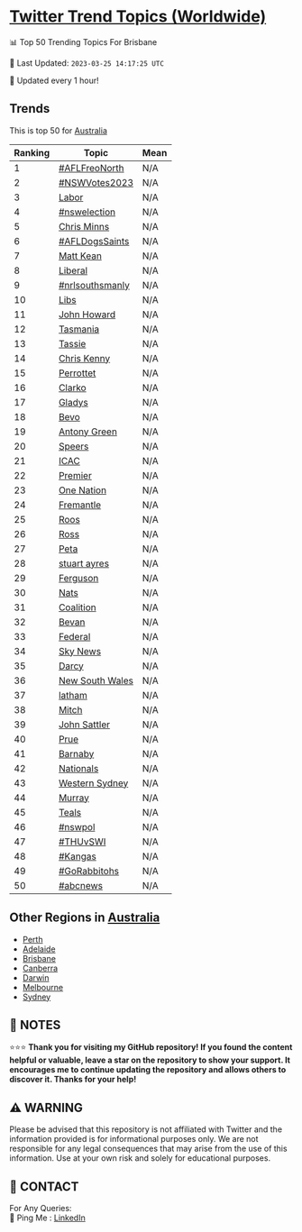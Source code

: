 [Twitter Trend Topics (Worldwide)](https://github.com/ErcinDedeoglu/Twitter-Trend-Topics)
==========


📊 Top 50 Trending Topics For Brisbane

📆 Last Updated: `2023-03-25 14:17:25 UTC`

🔧 Updated every 1 hour!


## Trends

This is top 50 for [Australia](</Australia>)

| Ranking | Topic | Mean |
| ------- | ------------ | ------------ |
| 1 | [#AFLFreoNorth](http://twitter.com/search?q=%23AFLFreoNorth) | N/A |
| 2 | [#NSWVotes2023](http://twitter.com/search?q=%23NSWVotes2023) | N/A |
| 3 | [Labor](http://twitter.com/search?q=Labor) | N/A |
| 4 | [#nswelection](http://twitter.com/search?q=%23nswelection) | N/A |
| 5 | [Chris Minns](http://twitter.com/search?q=Chris+Minns) | N/A |
| 6 | [#AFLDogsSaints](http://twitter.com/search?q=%23AFLDogsSaints) | N/A |
| 7 | [Matt Kean](http://twitter.com/search?q=Matt+Kean) | N/A |
| 8 | [Liberal](http://twitter.com/search?q=Liberal) | N/A |
| 9 | [#nrlsouthsmanly](http://twitter.com/search?q=%23nrlsouthsmanly) | N/A |
| 10 | [Libs](http://twitter.com/search?q=Libs) | N/A |
| 11 | [John Howard](http://twitter.com/search?q=John+Howard) | N/A |
| 12 | [Tasmania](http://twitter.com/search?q=Tasmania) | N/A |
| 13 | [Tassie](http://twitter.com/search?q=Tassie) | N/A |
| 14 | [Chris Kenny](http://twitter.com/search?q=Chris+Kenny) | N/A |
| 15 | [Perrottet](http://twitter.com/search?q=Perrottet) | N/A |
| 16 | [Clarko](http://twitter.com/search?q=Clarko) | N/A |
| 17 | [Gladys](http://twitter.com/search?q=Gladys) | N/A |
| 18 | [Bevo](http://twitter.com/search?q=Bevo) | N/A |
| 19 | [Antony Green](http://twitter.com/search?q=Antony+Green) | N/A |
| 20 | [Speers](http://twitter.com/search?q=Speers) | N/A |
| 21 | [ICAC](http://twitter.com/search?q=ICAC) | N/A |
| 22 | [Premier](http://twitter.com/search?q=Premier) | N/A |
| 23 | [One Nation](http://twitter.com/search?q=One+Nation) | N/A |
| 24 | [Fremantle](http://twitter.com/search?q=Fremantle) | N/A |
| 25 | [Roos](http://twitter.com/search?q=Roos) | N/A |
| 26 | [Ross](http://twitter.com/search?q=Ross) | N/A |
| 27 | [Peta](http://twitter.com/search?q=Peta) | N/A |
| 28 | [stuart ayres](http://twitter.com/search?q=stuart+ayres) | N/A |
| 29 | [Ferguson](http://twitter.com/search?q=Ferguson) | N/A |
| 30 | [Nats](http://twitter.com/search?q=Nats) | N/A |
| 31 | [Coalition](http://twitter.com/search?q=Coalition) | N/A |
| 32 | [Bevan](http://twitter.com/search?q=Bevan) | N/A |
| 33 | [Federal](http://twitter.com/search?q=Federal) | N/A |
| 34 | [Sky News](http://twitter.com/search?q=Sky+News) | N/A |
| 35 | [Darcy](http://twitter.com/search?q=Darcy) | N/A |
| 36 | [New South Wales](http://twitter.com/search?q=New+South+Wales) | N/A |
| 37 | [latham](http://twitter.com/search?q=latham) | N/A |
| 38 | [Mitch](http://twitter.com/search?q=Mitch) | N/A |
| 39 | [John Sattler](http://twitter.com/search?q=John+Sattler) | N/A |
| 40 | [Prue](http://twitter.com/search?q=Prue) | N/A |
| 41 | [Barnaby](http://twitter.com/search?q=Barnaby) | N/A |
| 42 | [Nationals](http://twitter.com/search?q=Nationals) | N/A |
| 43 | [Western Sydney](http://twitter.com/search?q=Western+Sydney) | N/A |
| 44 | [Murray](http://twitter.com/search?q=Murray) | N/A |
| 45 | [Teals](http://twitter.com/search?q=Teals) | N/A |
| 46 | [#nswpol](http://twitter.com/search?q=%23nswpol) | N/A |
| 47 | [#THUvSWI](http://twitter.com/search?q=%23THUvSWI) | N/A |
| 48 | [#Kangas](http://twitter.com/search?q=%23Kangas) | N/A |
| 49 | [#GoRabbitohs](http://twitter.com/search?q=%23GoRabbitohs) | N/A |
| 50 | [#abcnews](http://twitter.com/search?q=%23abcnews) | N/A |



## Other Regions in [Australia](</Australia>)

* [Perth](</Australia/Perth.md>)
* [Adelaide](</Australia/Adelaide.md>)
* [Brisbane](</Australia/Brisbane.md>)
* [Canberra](</Australia/Canberra.md>)
* [Darwin](</Australia/Darwin.md>)
* [Melbourne](</Australia/Melbourne.md>)
* [Sydney](</Australia/Sydney.md>)



## 📝 NOTES

⭐⭐⭐ **Thank you for visiting my GitHub repository! If you found the content helpful or valuable, leave a star on the repository to show your support. It encourages me to continue updating the repository and allows others to discover it. Thanks for your help!**


## ⚠️ WARNING

Please be advised that this repository is not affiliated with Twitter and the information provided is for informational purposes only. We are not responsible for any legal consequences that may arise from the use of this information. Use at your own risk and solely for educational purposes.


## 📨 CONTACT

 For Any Queries:  
            🏓 Ping Me : [LinkedIn](https://www.linkedin.com/in/ercindedeoglu/)

